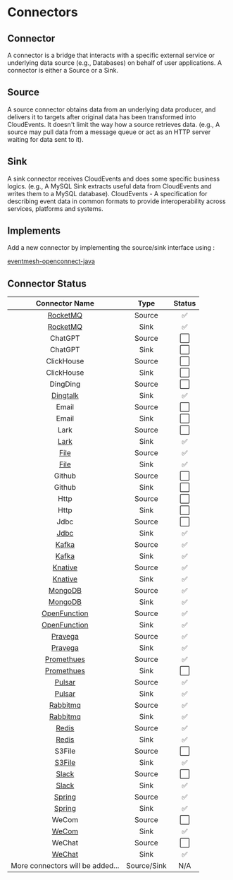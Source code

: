 # Connectors

## Connector

A connector is a bridge that interacts with a specific external service or underlying data source (e.g., Databases) on behalf of user applications. A connector is either a Source or a Sink.

## Source

A source connector obtains data from an underlying data producer, and delivers it to targets after original data has been transformed into CloudEvents. It doesn't limit the way how a source retrieves data. (e.g., A source may pull data from a message queue or act as an HTTP server waiting for data sent to it).

## Sink

A sink connector receives CloudEvents and does some specific business logics. (e.g., A MySQL Sink extracts useful data from CloudEvents and writes them to a MySQL database).
CloudEvents - A specification for describing event data in common formats to provide interoperability across services, platforms and systems.

## Implements

Add a new connector by implementing the source/sink interface using :

[eventmesh-openconnect-java](https://github.com/apache/eventmesh/tree/master/eventmesh-openconnect/eventmesh-openconnect-java)

## Connector Status

|                  Connector Name                  |    Type     | Status  |
|:------------------------------------------------:|:-----------:|:-------:|
|     [RocketMQ](eventmesh-connector-rocketmq)     |   Source    |    ✅    |
|     [RocketMQ](eventmesh-connector-rocketmq)     |    Sink     |    ✅    |
|                     ChatGPT                      |   Source    |    ⬜    |
|                     ChatGPT                      |    Sink     |    ⬜    |
|                    ClickHouse                    |   Source    |    ⬜    |
|                    ClickHouse                    |    Sink     |    ⬜    |
|                     DingDing                     |   Source    |    ⬜    |
|     [Dingtalk](eventmesh-connector-dingtalk)     |    Sink     |    ✅    |
|                      Email                       |   Source    |    ⬜    |
|                      Email                       |    Sink     |    ⬜    |
|                      Lark                        |   Source    |    ⬜    |
|         [Lark](eventmesh-connector-lark)         |    Sink     |    ✅    |
|         [File](eventmesh-connector-file)         |   Source    |    ✅    |
|         [File](eventmesh-connector-file)         |    Sink     |    ✅    |
|                      Github                      |   Source    |    ⬜    |
|                      Github                      |    Sink     |    ⬜    |
|                       Http                       |   Source    |    ⬜    |
|                       Http                       |    Sink     |    ⬜    |
|                       Jdbc                       |   Source    |    ⬜    |
|         [Jdbc](eventmesh-connector-jdbc)         |    Sink     |    ✅    |
|        [Kafka](eventmesh-connector-kafka)        |   Source    |    ✅    |
|        [Kafka](eventmesh-connector-kafka)        |    Sink     |    ✅    |
|      [Knative](eventmesh-connector-knative)      |   Source    |    ✅    |
|      [Knative](eventmesh-connector-knative)      |    Sink     |    ✅    |
|      [MongoDB](eventmesh-connector-mongodb)      |   Source    |    ✅    |
|      [MongoDB](eventmesh-connector-mongodb)      |    Sink     |    ✅    |
| [OpenFunction](eventmesh-connector-openfunction) |   Source    |    ✅    |
| [OpenFunction](eventmesh-connector-openfunction) |    Sink     |    ✅    |
|      [Pravega](eventmesh-connector-pravega)      |   Source    |    ✅    |
|      [Pravega](eventmesh-connector-pravega)      |    Sink     |    ✅    |
|   [Promethues](eventmesh-connector-prometheus)   |   Source    |    ✅    |
|   [Promethues](eventmesh-connector-prometheus)   |    Sink     |    ⬜    |
|       [Pulsar](eventmesh-connector-pulsar)       |   Source    |    ✅    |
|       [Pulsar](eventmesh-connector-pulsar)       |    Sink     |    ✅    |
|     [Rabbitmq](eventmesh-connector-rabbitmq)     |   Source    |    ✅    |
|     [Rabbitmq](eventmesh-connector-rabbitmq)     |    Sink     |    ✅    |
|        [Redis](eventmesh-connector-redis)        |   Source    |    ✅    |
|        [Redis](eventmesh-connector-redis)        |    Sink     |    ✅    |
|                      S3File                      |   Source    |    ⬜    |
|         [S3File](eventmesh-connector-s3)         |    Sink     |    ✅    |
|        [Slack](eventmesh-connector-slack)        |   Source    |    ⬜    |
|        [Slack](eventmesh-connector-slack)        |    Sink     |    ✅    |
|       [Spring](eventmesh-connector-spring)       |   Source    |    ✅    |
|       [Spring](eventmesh-connector-spring)       |    Sink     |    ✅    |
|                      WeCom                       |   Source    |    ⬜    |
|        [WeCom](eventmesh-connector-wecom)        |    Sink     |    ✅    |
|                      WeChat                      |   Source    |    ⬜    |
|       [WeChat](eventmesh-connector-wechat)       |    Sink     |    ✅    |
|         More connectors will be added...         | Source/Sink |   N/A   |